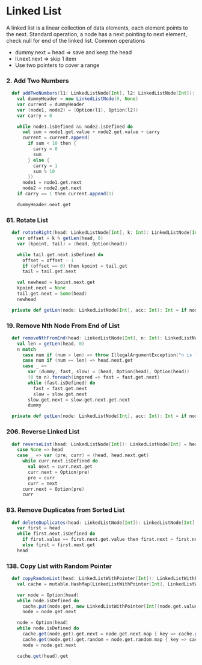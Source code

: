 # Linked List

A linked list is a linear collection of data elements, each element points to the next.
Standard operation, a node has a next pointing to next element, check null for end of the linked list.
Common operations
- dummy.next = head => save and keep the head
- ll.next.next => skip 1 item
- Use two pointers to cover a range 

### 2. Add Two Numbers
```scala
  def addTwoNumbers(l1: LinkedListNode[Int], l2: LinkedListNode[Int]): LinkedListNode[Int] =
    val dummyHeader = new LinkedListNode(0, None)
    var current = dummyHeader
    var (node1, node2) = (Option(l1), Option(l2))
    var carry = 0

    while node1.isDefined && node2.isDefined do
      val sum = node1.get.value + node2.get.value + carry
      current = current.append(
        if sum < 10 then {
          carry = 0
          sum
        } else {
          carry = 1
          sum % 10
        })
      node1 = node1.get.next
      node2 = node2.get.next
    if carry == 1 then current.append(1)

    dummyHeader.next.get
```

### 61. Rotate List
```scala
  def rotateRight(head: LinkedListNode[Int], k: Int): LinkedListNode[Int] =
    var offset = k % getLen(head, 0)
    var (kpoint, tail) = (head, Option(head))

    while tail.get.next.isDefined do
      offset = offset - 1
      if (offset == 0) then kpoint = tail.get
      tail = tail.get.next

    val newhead = kpoint.next.get
    kpoint.next = None
    tail.get.next = Some(head)
    newhead

  private def getLen(node: LinkedListNode[Int], acc: Int): Int = if node.next.isEmpty then acc + 1 else getLen(node.next.get, acc + 1)
```

### 19. Remove Nth Node From End of List
```scala
  def removeNthFromEnd(head: LinkedListNode[Int], n: Int): LinkedListNode[Int] =
    val len = getLen(head, 0)
    n match
      case num if (num > len) => throw IllegalArgumentException("n is larger than the length of head")
      case num if (num == len) => head.next.get
      case _ =>
        var (dummy, fast, slow) = (head, Option(head), Option(head))
        (0 to n).foreach(ingored => fast = fast.get.next)
        while (fast.isDefined) do
          fast = fast.get.next
          slow = slow.get.next
        slow.get.next = slow.get.next.get.next
        dummy

  private def getLen(node: LinkedListNode[Int], acc: Int): Int = if node.next.isEmpty then acc + 1 else getLen(node.next.get, acc + 1)
```

### 206. Reverse Linked List
```scala
  def reverseList(head: LinkedListNode[Int]): LinkedListNode[Int] = head.next match
    case None => head
    case _ => var (pre, curr) = (head, head.next.get)
      while curr.next.isDefined do
        val next = curr.next.get
        curr.next = Option(pre)
        pre = curr
        curr = next
      curr.next = Option(pre) 
      curr
```

### 83. Remove Duplicates from Sorted List
```scala
  def deleteDuplicates(head: LinkedListNode[Int]): LinkedListNode[Int] =
    var first = head
    while first.next.isDefined do
      if first.value == first.next.get.value then first.next = first.next.get.next
      else first = first.next.get
    head
```
### 138. Copy List with Random Pointer
```scala
  def copyRandomList(head: LinkedListWithPointer[Int]): LinkedListWithPointer[Int] =
    val cache = mutable.HashMap[LinkedListWithPointer[Int], LinkedListWithPointer[Int]]()

    var node = Option(head)
    while node.isDefined do
      cache.put(node.get, new LinkedListWithPointer[Int](node.get.value, None, None))
      node = node.get.next

    node = Option(head)
    while node.isDefined do
      cache.get(node.get).get.next = node.get.next.map { key => cache.get(key).get }
      cache.get(node.get).get.random = node.get.random.map { key => cache.get(key).get }
      node = node.get.next

    cache.get(head).get
```